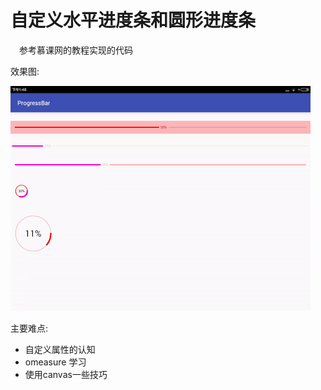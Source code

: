 # 自定义水平进度条和圆形进度条

&emsp;参考慕课网的教程实现的代码

效果图:

![](image\ezgif-3276778685.gif)

主要难点:

* 自定义属性的认知
* omeasure 学习
* 使用canvas一些技巧